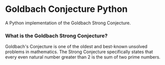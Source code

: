 # Goldbach Conjecture Python
A Python implementation of the Goldbach Strong Conjecture.


### What is the Goldbach Strong Conjecture?
Goldbach's Conjecture is one of the oldest and best-known unsolved problems in mathematics. The Strong Conjecture specifically states that every even natural number greater than 2 is the sum of two prime numbers.
